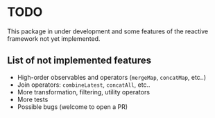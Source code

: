 # TODO

This package in under development and some features of the reactive framework not yet implemented.

## List of not implemented features

- High-order observables and operators (`mergeMap`, `concatMap`, etc..)
- Join operators: `combineLatest`, `concatAll`, etc..
- More transformation, filtering, utility operators
- More tests
- Possible bugs (welcome to open a PR)
